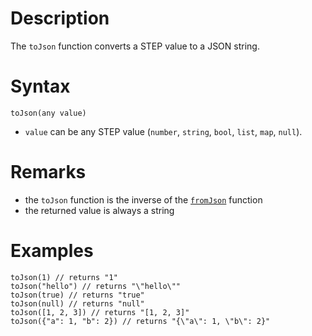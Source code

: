 # Description

The `toJson` function converts a STEP value to a JSON string.

# Syntax

```step
toJson(any value)
```

- `value` can be any STEP value (`number`, `string`, `bool`, `list`, `map`, `null`).

# Remarks

- the `toJson` function is the inverse of the [`fromJson`](./FromJson.md) function
- the returned value is always a string

# Examples

```step
toJson(1) // returns "1"
toJson("hello") // returns "\"hello\""
toJson(true) // returns "true"
toJson(null) // returns "null"
toJson([1, 2, 3]) // returns "[1, 2, 3]"
toJson({"a": 1, "b": 2}) // returns "{\"a\": 1, \"b\": 2}"
```

